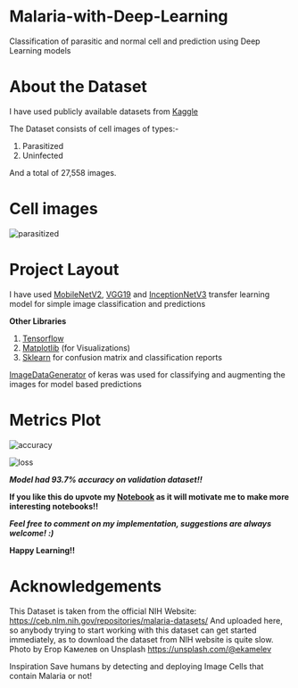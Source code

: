 # Malaria-with-Deep-Learning
Classification of parasitic and normal cell and prediction using Deep Learning models

# About the Dataset
I have used publicly available datasets from [Kaggle](https://www.kaggle.com/iarunava/cell-images-for-detecting-malaria)

The Dataset consists of cell images of types:-
1. Parasitized
2. Uninfected

And a total of 27,558 images.
# Cell images

![parasitized](https://www.kaggleusercontent.com/kf/38019995/eyJhbGciOiJkaXIiLCJlbmMiOiJBMTI4Q0JDLUhTMjU2In0..ci9NK3FUepZwRjYXra-tPQ.9vgHR-WpY2BbjkbACV3npShfZsbr4gB6yW76O1iMisZRMkxJ_B1ZeVzlVOT5ebnITCiU2hq2fVNKJPEGMkD5u0qhVlohHHwnP-4Z_yxcpoONAPhq7mAcQcSb2VOO4Fci2LBJPWWvAX61CF0K5-cZfD7ATcNX0qCZAOlQyUtt7AyGwqR5VmnDjTE5GuXruHTFIy3t-tsqnaLCYR2rMYEdKf3Pvm54g5laOjSuiytVsZDRiIxBPu1x_Y_1_22DIkB90MJvBQsLbCRh17xHrIaKlZQIA6QNGAf8w-ERdeAF0wBKCRVA8OzDntSElVGYRirVAOUAl2uxoq6aYg0pqoTGWXt3AilwsL_-agkpIItk-HDlReFe-XEzUIr8Hnb2jhnONV8jNzFvzMQIyFaAUdYIr6Myf3AyAETbbQDtP9xOEzcADObC_GIywjouEKaam9EV_xBpYnYPWkXA-77r5jA4D72RFYf_uXsk_bXY9ngxQSLO-Cjf4s3_jYzkM4Mcm1jt6SJsY33kVaNqY2Cc-_T_xzyPr9nXOZ4WMQKKHW0ufxWwu-wstd2DECpFA3UUqRxIVy9QOqzXUaQ3iX5XmyahAlyTjOCx19mvgJ_wlHiT5_njwdGhClocCBm8xC4xF08ev0p0_ESFIAkUpo9x8tseVjZ1t_ZOmh6wo5Gsoi9_E1V1IHP9134-Uw2dr6gzEBu7.c3F46bAKP-_yj9H2xuDmYQ/__results___files/__results___9_1.png)

# Project Layout
I have used [MobileNetV2](https://keras.io/api/applications/mobilenet/), [VGG19](https://keras.io/api/applications/vgg/) and [InceptionNetV3](https://keras.io/api/applications/inceptionv3/) transfer learning model for simple image classification and predictions

**Other Libraries**
1. [Tensorflow](https://tensorflow.org/)
2. [Matplotlib](https://matplotlib.org/) (for Visualizations)
3. [Sklearn](https://scikit-learn.org/stable/) for confusion matrix and classification reports

[ImageDataGenerator](https://keras.io/api/preprocessing/image/) of keras was used for classifying and augmenting the images for model based predictions

# Metrics Plot

![accuracy](https://www.kaggleusercontent.com/kf/38019995/eyJhbGciOiJkaXIiLCJlbmMiOiJBMTI4Q0JDLUhTMjU2In0..ci9NK3FUepZwRjYXra-tPQ.9vgHR-WpY2BbjkbACV3npShfZsbr4gB6yW76O1iMisZRMkxJ_B1ZeVzlVOT5ebnITCiU2hq2fVNKJPEGMkD5u0qhVlohHHwnP-4Z_yxcpoONAPhq7mAcQcSb2VOO4Fci2LBJPWWvAX61CF0K5-cZfD7ATcNX0qCZAOlQyUtt7AyGwqR5VmnDjTE5GuXruHTFIy3t-tsqnaLCYR2rMYEdKf3Pvm54g5laOjSuiytVsZDRiIxBPu1x_Y_1_22DIkB90MJvBQsLbCRh17xHrIaKlZQIA6QNGAf8w-ERdeAF0wBKCRVA8OzDntSElVGYRirVAOUAl2uxoq6aYg0pqoTGWXt3AilwsL_-agkpIItk-HDlReFe-XEzUIr8Hnb2jhnONV8jNzFvzMQIyFaAUdYIr6Myf3AyAETbbQDtP9xOEzcADObC_GIywjouEKaam9EV_xBpYnYPWkXA-77r5jA4D72RFYf_uXsk_bXY9ngxQSLO-Cjf4s3_jYzkM4Mcm1jt6SJsY33kVaNqY2Cc-_T_xzyPr9nXOZ4WMQKKHW0ufxWwu-wstd2DECpFA3UUqRxIVy9QOqzXUaQ3iX5XmyahAlyTjOCx19mvgJ_wlHiT5_njwdGhClocCBm8xC4xF08ev0p0_ESFIAkUpo9x8tseVjZ1t_ZOmh6wo5Gsoi9_E1V1IHP9134-Uw2dr6gzEBu7.c3F46bAKP-_yj9H2xuDmYQ/__results___files/__results___16_0.png)

![loss](https://www.kaggleusercontent.com/kf/38019995/eyJhbGciOiJkaXIiLCJlbmMiOiJBMTI4Q0JDLUhTMjU2In0..ci9NK3FUepZwRjYXra-tPQ.9vgHR-WpY2BbjkbACV3npShfZsbr4gB6yW76O1iMisZRMkxJ_B1ZeVzlVOT5ebnITCiU2hq2fVNKJPEGMkD5u0qhVlohHHwnP-4Z_yxcpoONAPhq7mAcQcSb2VOO4Fci2LBJPWWvAX61CF0K5-cZfD7ATcNX0qCZAOlQyUtt7AyGwqR5VmnDjTE5GuXruHTFIy3t-tsqnaLCYR2rMYEdKf3Pvm54g5laOjSuiytVsZDRiIxBPu1x_Y_1_22DIkB90MJvBQsLbCRh17xHrIaKlZQIA6QNGAf8w-ERdeAF0wBKCRVA8OzDntSElVGYRirVAOUAl2uxoq6aYg0pqoTGWXt3AilwsL_-agkpIItk-HDlReFe-XEzUIr8Hnb2jhnONV8jNzFvzMQIyFaAUdYIr6Myf3AyAETbbQDtP9xOEzcADObC_GIywjouEKaam9EV_xBpYnYPWkXA-77r5jA4D72RFYf_uXsk_bXY9ngxQSLO-Cjf4s3_jYzkM4Mcm1jt6SJsY33kVaNqY2Cc-_T_xzyPr9nXOZ4WMQKKHW0ufxWwu-wstd2DECpFA3UUqRxIVy9QOqzXUaQ3iX5XmyahAlyTjOCx19mvgJ_wlHiT5_njwdGhClocCBm8xC4xF08ev0p0_ESFIAkUpo9x8tseVjZ1t_ZOmh6wo5Gsoi9_E1V1IHP9134-Uw2dr6gzEBu7.c3F46bAKP-_yj9H2xuDmYQ/__results___files/__results___16_1.png)

***Model had 93.7% accuracy on validation dataset!!***

**If you like this do upvote my [Notebook](https://www.kaggle.com/digvijayyadav/malaria-and-simple-deep-learning) as it will motivate me to make more interesting notebooks!!**

***Feel free to comment on my implementation, suggestions are always welcome! :)***

**Happy Learning!!**
# Acknowledgements
This Dataset is taken from the official NIH Website: https://ceb.nlm.nih.gov/repositories/malaria-datasets/
And uploaded here, so anybody trying to start working with this dataset can get started immediately, as to download the
dataset from NIH website is quite slow.
Photo by Егор Камелев on Unsplash
https://unsplash.com/@ekamelev

Inspiration
Save humans by detecting and deploying Image Cells that contain Malaria or not!
